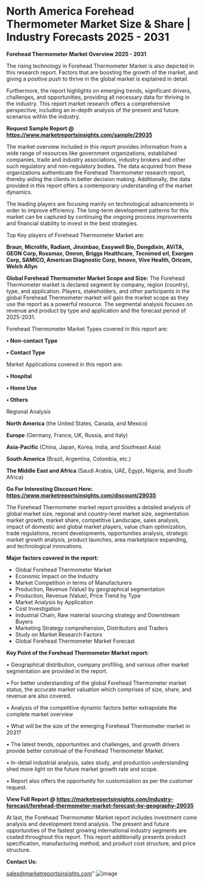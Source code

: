 # North America Forehead Thermometer Market Size & Share | Industry Forecasts 2025 - 2031

<Strong> Forehead Thermometer Market Overview 2025 - 2031</strong>

The rising technology in Forehead Thermometer Market is also depicted in this research report. Factors that are boosting the growth of the market, and giving a positive push to thrive in the global market is explained in detail.

Furthermore, the report highlights on emerging trends, significant drivers, challenges, and opportunities, providing all necessary data for thriving in the industry. This report market research offers a comprehensive perspective, including an in-depth analysis of the present and future scenarios within the industry.

<strong>Request Sample Report @ <a href=https://www.marketreportsinsights.com/sample/29035>https://www.marketreportsinsights.com/sample/29035</a></strong>

The market overview included in this report provides information from a wide range of resources like government organizations, established companies, trade and industry associations, industry brokers and other such regulatory and non-regulatory bodies. The data acquired from these organizations authenticate the Forehead Thermometer research report, thereby aiding the clients in better decision making. Additionally, the data provided in this report offers a contemporary understanding of the market dynamics.

The leading players are focusing mainly on technological advancements in order to improve efficiency. The long-term development patterns for this market can be captured by continuing the ongoing process improvements and financial stability to invest in the best strategies.

Top Key players of Forehead Thermometer Market are:

<strong>Braun, Microlife, Radiant, Jinxinbao, Easywell Bio, Dongdixin, AViTA, GEON Corp, Rossmax, Omron, Briggs Healthcare, Tecnimed srl, Exergen Corp, SAMICO, American Diagnostic Corp, Innovo, Vive Health, Oricom, Welch Allyn</strong>

<strong><b>Global Forehead Thermometer Market Scope and Size:</b></strong>
The Forehead Thermometer market is declared segment by company, region (country), type, and application. Players, stakeholders, and other participants in the global Forehead Thermometer market will gain the market scope as they use the report as a powerful resource. The segmental analysis focuses on revenue and product by type and application and the forecast period of 2025-2031.

Forehead Thermometer Market Types covered in this report are:

<strong>• Non-contact Type

• Contact Type</strong>

Market Applications covered in this report are:

<strong>• Hospital

• Home Use

• Others</strong> 

Regional Analysis

<strong>North America</strong> (the United States, Canada, and Mexico)

<strong>Europe</strong> (Germany, France, UK, Russia, and Italy)

<strong>Asia-Pacific</strong> (China, Japan, Korea, India, and Southeast Asia)

<strong>South America</strong> (Brazil, Argentina, Colombia, etc.)

<strong>The Middle East and Africa</strong> (Saudi Arabia, UAE, Egypt, Nigeria, and South Africa)

<strong>Go For Interesting Discount Here: <a href=https://www.marketreportsinsights.com/discount/29035>https://www.marketreportsinsights.com/discount/29035</a></strong>

The Forehead Thermometer market report provides a detailed analysis of global market size, regional and country-level market size, segmentation market growth, market share, competitive Landscape, sales analysis, impact of domestic and global market players, value chain optimization, trade regulations, recent developments, opportunities analysis, strategic market growth analysis, product launches, area marketplace expanding, and technological innovations.

<strong><b>Major factors covered in the report:</b></strong>
<ul>
  <li>Global Forehead Thermometer Market </li>
  <li>Economic Impact on the Industry</li>
  <li>Market Competition in terms of Manufacturers</li>
  <li>Production, Revenue (Value) by geographical segmentation</li>
  <li>Production, Revenue (Value), Price Trend by Type</li>
  <li>Market Analysis by Application</li>
  <li>Cost Investigation</li>
  <li>Industrial Chain, Raw material sourcing strategy and Downstream Buyers</li>
  <li>Marketing Strategy comprehension, Distributors and Traders</li>
  <li>Study on Market Research Factors</li>
  <li>Global Forehead Thermometer Market Forecast</li>
</ul>

<strong><b>Key Point of the Forehead Thermometer Market report:</b></strong>

• Geographical distribution, company profiling, and various other market segmentation are provided in the report.

• For better understanding of the global Forehead Thermometer market status, the accurate market valuation which comprises of size, share, and revenue are also covered.

• Analysis of the competitive dynamic factors better extrapolate the complete market overview

• What will be the size of the emerging Forehead Thermometer market in 2031?

• The latest trends, opportunities and challenges, and growth drivers provide better construal of the Forehead Thermometer Market.

• In-detail industrial analysis, sales study, and production understanding shed more light on the future market growth rate and scope.

• Report also offers the opportunity for customization as per the customer request.

<strong><b>View Full Report @ <a href=https://marketreportsinsights.com/industry-forecast/forehead-thermometer-market-forecast-by-geography-29035>https://marketreportsinsights.com/industry-forecast/forehead-thermometer-market-forecast-by-geography-29035</a></b></strong>


At last, the Forehead Thermometer Market report includes investment come analysis and development trend analysis. The present and future opportunities of the fastest growing international industry segments are coated throughout this report. This report additionally presents product specification, manufacturing method, and product cost structure, and price structure.

<strong>Contact Us:</strong>

sales@marketreportsinsights.com"
![image](https://github.com/user-attachments/assets/75116c62-e13a-405c-b6f7-6dc64d3d311a)
